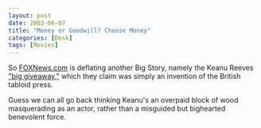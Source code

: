 ```yaml
---
layout: post
date: 2003-06-07
title: "Money or Goodwill? Choose Money"
categories: [Desk]
tags: [Movies]
---
```

So <a title="FOXNews.com" href="http://www.foxnews.com/story/0,2933,88620,00.html#2" title="I'm sorry, I really don't like to give crdit to FOX for anything other than random bursts of outrage, but even these guys can occasionally get the trivial news stories reported accurately">FOXNews.com</a> is deflating another Big Story, namely the Keanu Reeves <a href="https://www.botzilla.com/blog/archives/000085.html">"big giveaway,"</a> which they claim was simply an invention of the British tabloid press.

Guess we can all go back thinking Keanu's an overpaid block of wood masquerading as an actor, rather than a misguided but bighearted benevolent force.
